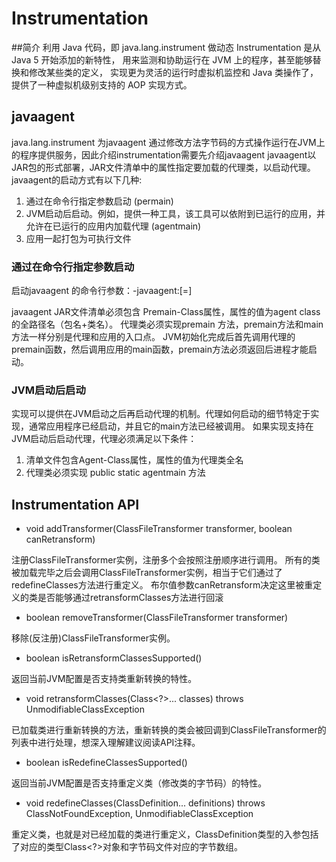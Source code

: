 # Instrumentation

##简介
利用 Java 代码，即 java.lang.instrument 做动态 Instrumentation 是从 Java 5 开始添加的新特性，
用来监测和协助运行在 JVM 上的程序，甚至能够替换和修改某些类的定义，
实现更为灵活的运行时虚拟机监控和 Java 类操作了，提供了一种虚拟机级别支持的 AOP 实现方式。

## javaagent
java.lang.instrument 为javaagent 通过修改方法字节码的方式操作运行在JVM上的程序提供服务，因此介绍instrumentation需要先介绍javaagent
javaagent以JAR包的形式部署，JAR文件清单中的属性指定要加载的代理类，以启动代理。javaagent的启动方式有以下几种:

1. 通过在命令行指定参数启动 (permain)
2. JVM启动后启动。例如，提供一种工具，该工具可以依附到已运行的应用，并允许在已运行的应用内加载代理 (agentmain)
3. 应用一起打包为可执行文件

### 通过在命令行指定参数启动
启动javaagent 的命令行参数：-javaagent:<jarpath>[=<options>]

javaagent JAR文件清单必须包含 Premain-Class属性，属性的值为agent class的全路径名（包名+类名）。
代理类必须实现premain 方法，premain方法和main方法一样分别是代理和应用的入口点。
JVM初始化完成后首先调用代理的premain函数，然后调用应用的main函数，premain方法必须返回后进程才能启动。

### JVM启动后启动
实现可以提供在JVM启动之后再启动代理的机制。代理如何启动的细节特定于实现，通常应用程序已经启动，并且它的main方法已经被调用。
如果实现支持在JVM启动后启动代理，代理必须满足以下条件：
1. 清单文件包含Agent-Class属性，属性的值为代理类全名
2. 代理类必须实现 public static agentmain 方法

## Instrumentation API
* void addTransformer(ClassFileTransformer transformer, boolean canRetransform)

注册ClassFileTransformer实例，注册多个会按照注册顺序进行调用。
所有的类被加载完毕之后会调用ClassFileTransformer实例，相当于它们通过了redefineClasses方法进行重定义。
布尔值参数canRetransform决定这里被重定义的类是否能够通过retransformClasses方法进行回滚

* boolean removeTransformer(ClassFileTransformer transformer)

移除(反注册)ClassFileTransformer实例。

* boolean isRetransformClassesSupported()

返回当前JVM配置是否支持类重新转换的特性。

* void retransformClasses(Class<?>... classes) throws UnmodifiableClassException

已加载类进行重新转换的方法，重新转换的类会被回调到ClassFileTransformer的列表中进行处理，想深入理解建议阅读API注释。

* boolean isRedefineClassesSupported()

返回当前JVM配置是否支持重定义类（修改类的字节码）的特性。

* void redefineClasses(ClassDefinition... definitions) throws ClassNotFoundException, UnmodifiableClassException

重定义类，也就是对已经加载的类进行重定义，ClassDefinition类型的入参包括了对应的类型Class<?>对象和字节码文件对应的字节数组。
